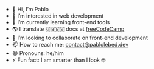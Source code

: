 - 👋 Hi, I’m Pablo
- 👀 I’m interested in web development
- 🌱 I’m currently learning front-end tools
- 🌎 I translate 🇬🇧🇪🇸 docs at [freeCodeCamp](https://freecodecamp.org)
- 💞️ I’m looking to collaborate on front-end development
- 📫 How to reach me: contact@pablolebed.dev
- 😄 Pronouns: he/him
- ⚡ Fun fact: I am smarter than I look 🤓

<!---
pablojlebed/pablojlebed is a ✨ special ✨ repository because its `README.md` (this file) appears on your GitHub profile.
You can click the Preview link to take a look at your changes.
--->
